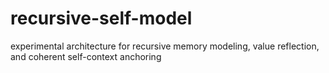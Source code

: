 # recursive-self-model
experimental architecture for recursive memory modeling, value reflection, and coherent self-context anchoring
